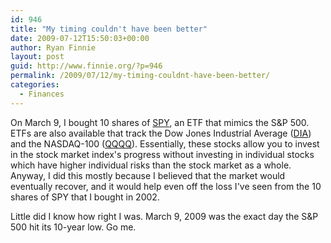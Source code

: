```yaml
---
id: 946
title: "My timing couldn't have been better"
date: 2009-07-12T15:50:03+00:00
author: Ryan Finnie
layout: post
guid: http://www.finnie.org/?p=946
permalink: /2009/07/12/my-timing-couldnt-have-been-better/
categories:
  - Finances
---
```

On March 9, I bought 10 shares of [SPY](http://www.google.com/finance?q=SPY), an ETF that mimics the S&P 500. ETFs are also available that track the Dow Jones Industrial Average ([DIA](http://www.google.com/finance?q=DIA)) and the NASDAQ-100 ([QQQQ](http://www.google.com/finance?q=QQQQ)). Essentially, these stocks allow you to invest in the stock market index's progress without investing in individual stocks which have higher individual risks than the stock market as a whole. Anyway, I did this mostly because I believed that the market would eventually recover, and it would help even off the loss I've seen from the 10 shares of SPY that I bought in 2002.

Little did I know how right I was. March 9, 2009 was the exact day the S&P 500 hit its 10-year low. Go me.